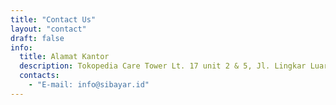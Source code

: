 ```yaml
---
title: "Contact Us"
layout: "contact"
draft: false
info: 
  title: Alamat Kantor
  description: Tokopedia Care Tower Lt. 17 unit 2 & 5, Jl. Lingkar Luar Barat, Rawa Buaya-Cengkareng, Jakarta Barat-DKI Jakarta, Indonesia
  contacts: 
    - "E-mail: info@sibayar.id"
---
```

